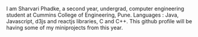 I am Sharvari Phadke, a second year, undergrad, computer engineering student at Cummins College of Engineering, Pune. 
Languages : Java, Javascript, d3js and reactjs libraries, C and C++.
This github profile will be having some of my miniprojects from this year.
